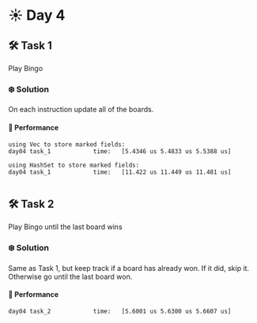 # ☀️ Day 4

## 🛠️ Task 1

Play Bingo

### ❄️ Solution

On each instruction update all of the boards.

#### 🚀 Performance

```
using Vec to store marked fields:
day04 task_1            time:   [5.4346 us 5.4833 us 5.5388 us]

using HashSet to store marked fields:
day04 task_1            time:   [11.422 us 11.449 us 11.481 us]


```


## 🛠️ Task 2

Play Bingo until the last board wins

### ❄️ Solution

Same as Task 1, but keep track if a board has already won. If it did, skip it. Otherwise go until the last board won.

#### 🚀 Performance

```
day04 task_2            time:   [5.6001 us 5.6300 us 5.6607 us]
```